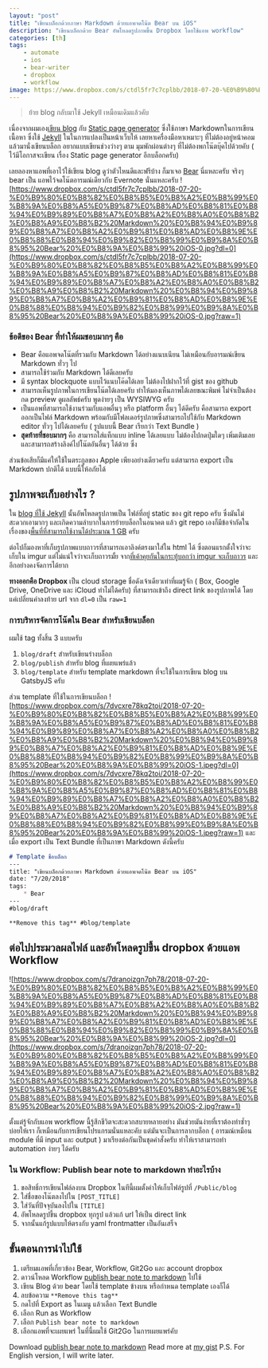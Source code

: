 ```yaml
---
layout: "post"
title: "เขียนบล็อกด้วยภาษา Markdown ด้วยแอพจดโน๊ต Bear บน iOS"
description: "เขียนบล็อกด้วย Bear อัพโหลดรูปภาพขึ้น Dropbox โดยใช้แอพ workflow"
categories: [th]
tags:
    - automate
    - ios
    - bear-writer
    - dropbox
    - workflow
image: https://www.dropbox.com/s/ctdl5fr7c7cplbb/2018-07-20-%E0%B9%80%E0%B8%82%E0%B8%B5%E0%B8%A2%E0%B8%99%E0%B8%9A%E0%B8%A5%E0%B9%87%E0%B8%AD%E0%B8%81%E0%B8%94%E0%B9%89%E0%B8%A7%E0%B8%A2%E0%B8%A0%E0%B8%B2%E0%B8%A9%E0%B8%B2%20Markdown%20%E0%B8%94%E0%B9%89%E0%B8%A7%E0%B8%A2%E0%B9%81%E0%B8%AD%E0%B8%9E%E0%B8%88%E0%B8%94%E0%B9%82%E0%B8%99%E0%B9%8A%E0%B8%95%20Bear%20%E0%B8%9A%E0%B8%99%20iOS-0.jpg?raw=1
---
```


> ย้าย blog กลับมาใช้ Jekyll เหมือนเดิมแล้วคับ 

เนื่องจากผมเอง[เขียน blog](http://mildronize.github.io) กับ [Static page generator](https://www.staticgen.com) ซึ่งใช้ภาษา Markdownในการเขียนเนื้อหา ซึ่งใช้ [Jekyll](https://jekyllrb.com) ในในการแปลงเป็นหน้าเว็บให้ เลยหาเครื่องมือหาเหมาะๆ ที่ไม่ต้องอยู่หน้าคอม แล้วมานั่งเขียนบล็อก อยากแบบเขียนช่วงว่างๆ ตาม มุมพักผ่อนต่างๆ ที่ไม่ต้องพกโน๊ตบุ๊คไปด้วยคับ ( ไว้มีโอกาสจะเขียน เรื่อง Static page generator อีกบล็อกครับ)

เลยลองหาแอพที่เอาไว้ใช้เขียน blog ดูว่าตัวไหนดีและฟรีบ้าง ก็มาเจอ [Bear](http://www.bear-writer.com) นี่แหละครับ จริงๆ bear เป็น แอพไว้จดโน๊ตอารมณ์เดียวกับ Evernote นั่นแหละครับ 
![https://www.dropbox.com/s/ctdl5fr7c7cplbb/2018-07-20-%E0%B9%80%E0%B8%82%E0%B8%B5%E0%B8%A2%E0%B8%99%E0%B8%9A%E0%B8%A5%E0%B9%87%E0%B8%AD%E0%B8%81%E0%B8%94%E0%B9%89%E0%B8%A7%E0%B8%A2%E0%B8%A0%E0%B8%B2%E0%B8%A9%E0%B8%B2%20Markdown%20%E0%B8%94%E0%B9%89%E0%B8%A7%E0%B8%A2%E0%B9%81%E0%B8%AD%E0%B8%9E%E0%B8%88%E0%B8%94%E0%B9%82%E0%B8%99%E0%B9%8A%E0%B8%95%20Bear%20%E0%B8%9A%E0%B8%99%20iOS-0.jpg?dl=0](https://www.dropbox.com/s/ctdl5fr7c7cplbb/2018-07-20-%E0%B9%80%E0%B8%82%E0%B8%B5%E0%B8%A2%E0%B8%99%E0%B8%9A%E0%B8%A5%E0%B9%87%E0%B8%AD%E0%B8%81%E0%B8%94%E0%B9%89%E0%B8%A7%E0%B8%A2%E0%B8%A0%E0%B8%B2%E0%B8%A9%E0%B8%B2%20Markdown%20%E0%B8%94%E0%B9%89%E0%B8%A7%E0%B8%A2%E0%B9%81%E0%B8%AD%E0%B8%9E%E0%B8%88%E0%B8%94%E0%B9%82%E0%B8%99%E0%B9%8A%E0%B8%95%20Bear%20%E0%B8%9A%E0%B8%99%20iOS-0.jpg?raw=1)


### ข้อดีของ Bear ที่ทำให้ผมชอบมากๆ คือ
* Bear คือแอพจดโน๊ตที่รวมกับ Markdown ได้อย่างแนบเนียน ไม่เหมือนกับอารมณ์เขียน Markdown ทั่วๆ ไป
* สามารถใช้ร่วมกับ Markdown ได้ดีเลยครับ
* มี syntax blockquote แบบไว้แนบโค๊ดได้เลย ไม่ต้องไปฝากไว้ที่ gist ของ github
* สามารถเห็นรูปภาพในการเขียนโน๊ตได้เลยครับ ทำให้มองเห็นภาพได้เลยขณะพิมพ์ ไม่จำเป็นต้องกด preview ดูผลลัพธ์ครับ พูดง่ายๆ เป็น WYSIWYG ครับ 
* เป็นแอพที่สามารถใช้งานร่วมกับแอพอื่นๆ หรือ platform อื่นๆ ได้ดีครับ คือสามารถ export ออกเป็นไฟล์ Markdown พร้อมกับมีโฟลเดอร์รูปภาพซึ่งสามารถไปใช้กับ Markdown editor ทั่วๆ ไปได้เลยครับ ( รูปแบบนี้ Bear เรียกว่า Text Bundle )
* **สุดท้ายที่ชอบมากๆ** คือ สามารถใส่แท็กแบบ inline ได้เลยแบบ ไม่ต้องไปกดปุ่มใดๆ เพิ่มเติมเลย และสามารถสร้างลิงค์ไปโน๊ตอันอื่นๆ ได้ด้วย ซึ่ง

ส่วนข้อเสียก็มีแค่ให้ใช้ในตระกูลของ Apple เพียงอย่างเดียวครับ แต่สามารถ export เป็น Markdown ปกติได้ แบบนี้ให้อภัยได้

## รูปภาพจะเก็บอย่างไร ?
ใน [blog ที่ใช้ Jekyll](http://mildronize.github.io) นั้นอัพโหลดรูปภาพเป็น ไฟล์ที่อยู่ static ของ git repo ครับ ซึ่งมันไม่สะดวกเอามากๆ และเกิดความลำบากในการย้ายบล็อกในอนาคต
แล้ว git repo เองก็มีข้อจำกัดในเรื่องของ[พื้นที่ที่สามารถใช้งานได้ประมาณ 1 GB](https://help.github.com/articles/what-is-my-disk-quota/) ครับ 

ต่อไปก็มองหาที่เก็บรูปภาพแบบถาวรที่สามารถเอาลิงค์ตรงมาใส่ใน html ได้ ซึ่งตอนแรกตั้งใจว่าจะเก็บใน imgur แต่ไม่แน่ใจว่าจะเก็บถาวรมั้ย จาก[ที่เค้าคุยกันในกระทู้บอกว่า imgur จะเก็บถาวร](https://www.quora.com/Imgur-How-long-are-the-images-stored-before-being-purged) และอีกอย่างคงจัดการได้ยาก

**ทางออกคือ Dropbox** เป็น cloud storage ชื่อดังเจ้าเดียวเท่าที่ผมรู้จัก ( Box, Google Drive, OneDrive และ iCloud ทำไม่ได้ครับ) ที่สามารถเข้าถึง direct link ของรูปภาพได้ โดยแค่เปลี่ยนคำลงท้าย url จาก `dl=0` เป็น `raw=1`

### การบริหารจัดการโน๊ตใน Bear สำหรับเขียนบล็อก
ผมใช้ tag ทั้งสิ้น 3 แบบครับ
1. `blog/draft` สำหรับเขียนร่างบล็อก
2. `blog/publish` สำหรับ blog ที่เผยแพร่แล้ว
3. `blog/template` สำหรับ template markdown ที่จะใช้ในการเขียน blog บน GatsbyJS ครับ

ส่วน template ที่ใช้ในการเขียนบล็อก
![https://www.dropbox.com/s/7dvcxre78kq2toi/2018-07-20-%E0%B9%80%E0%B8%82%E0%B8%B5%E0%B8%A2%E0%B8%99%E0%B8%9A%E0%B8%A5%E0%B9%87%E0%B8%AD%E0%B8%81%E0%B8%94%E0%B9%89%E0%B8%A7%E0%B8%A2%E0%B8%A0%E0%B8%B2%E0%B8%A9%E0%B8%B2%20Markdown%20%E0%B8%94%E0%B9%89%E0%B8%A7%E0%B8%A2%E0%B9%81%E0%B8%AD%E0%B8%9E%E0%B8%88%E0%B8%94%E0%B9%82%E0%B8%99%E0%B9%8A%E0%B8%95%20Bear%20%E0%B8%9A%E0%B8%99%20iOS-1.jpeg?dl=0](https://www.dropbox.com/s/7dvcxre78kq2toi/2018-07-20-%E0%B9%80%E0%B8%82%E0%B8%B5%E0%B8%A2%E0%B8%99%E0%B8%9A%E0%B8%A5%E0%B9%87%E0%B8%AD%E0%B8%81%E0%B8%94%E0%B9%89%E0%B8%A7%E0%B8%A2%E0%B8%A0%E0%B8%B2%E0%B8%A9%E0%B8%B2%20Markdown%20%E0%B8%94%E0%B9%89%E0%B8%A7%E0%B8%A2%E0%B9%81%E0%B8%AD%E0%B8%9E%E0%B8%88%E0%B8%94%E0%B9%82%E0%B8%99%E0%B9%8A%E0%B8%95%20Bear%20%E0%B8%9A%E0%B8%99%20iOS-1.jpeg?raw=1)
และเมื่อ export เป็น Text Bundle ที่เป็นภาษา Markdown ดังนี้ครับ

```markdown
# Template ชื่อบล็อก
---
title: "เขียนบล็อกด้วยภาษา Markdown ด้วยแอพจดโน๊ต Bear บน iOS"
date: "7/20/2018"
tags:
	* Bear
---
#blog/draft

**Remove this tag** #blog/template
```


## ต่อไปประมวลผลไฟล์ และอัพโหลดรูปขึ้น dropbox ด้วยแอพ Workflow

![https://www.dropbox.com/s/7dranoizgn7ph78/2018-07-20-%E0%B9%80%E0%B8%82%E0%B8%B5%E0%B8%A2%E0%B8%99%E0%B8%9A%E0%B8%A5%E0%B9%87%E0%B8%AD%E0%B8%81%E0%B8%94%E0%B9%89%E0%B8%A7%E0%B8%A2%E0%B8%A0%E0%B8%B2%E0%B8%A9%E0%B8%B2%20Markdown%20%E0%B8%94%E0%B9%89%E0%B8%A7%E0%B8%A2%E0%B9%81%E0%B8%AD%E0%B8%9E%E0%B8%88%E0%B8%94%E0%B9%82%E0%B8%99%E0%B9%8A%E0%B8%95%20Bear%20%E0%B8%9A%E0%B8%99%20iOS-2.jpg?dl=0](https://www.dropbox.com/s/7dranoizgn7ph78/2018-07-20-%E0%B9%80%E0%B8%82%E0%B8%B5%E0%B8%A2%E0%B8%99%E0%B8%9A%E0%B8%A5%E0%B9%87%E0%B8%AD%E0%B8%81%E0%B8%94%E0%B9%89%E0%B8%A7%E0%B8%A2%E0%B8%A0%E0%B8%B2%E0%B8%A9%E0%B8%B2%20Markdown%20%E0%B8%94%E0%B9%89%E0%B8%A7%E0%B8%A2%E0%B9%81%E0%B8%AD%E0%B8%9E%E0%B8%88%E0%B8%94%E0%B9%82%E0%B8%99%E0%B9%8A%E0%B8%95%20Bear%20%E0%B8%9A%E0%B8%99%20iOS-2.jpg?raw=1)

ตั้งแต่รู้จักกับแอพ workflow นี้รู้สึกชีวิตจะสะดวกสบายหลายอย่าง มันช่วยมันง่ายที่เราต้องทำซ้ำๆ บ่อยให้เรา ก็เหมือนกับการเขียนโปรแกรมนั่นแหละคับ แต่มันจะเป็นการลากบล็อก ( อารมณ์เหมือน module ที่มี input และ output ) มาเรียงต่อกันเป็นชุดคำสั่งครับ
ทำให้เราสามารถทำ automation ง่ายๆ ได้ครับ

### ใน Workflow: Publish bear note to markdown ทำอะไรบ้าง

1. ขอสิทธิ์การเขียนไฟล์ลงบน Dropbox ในทีนี้ผมตั้งค่าให้เก็บไฟล์รูปที่ `/Public/blog`
2. ใส่ชื่อของโน๊ตลงไปใน `[POST_TITLE]`
3. ใส่วันที่ปัจจุบันลงไปใน `[TITLE]`
4. อัพโหลดรูปขึ้น dropbox ทุกรูป แล้วแก้ url ให้เป็น direct link
5. จากนั้นแก้รูปแบบให้ตรงกับ yaml frontmatter เป็นอันเสร็จ

## ขั้นตอนการนำไปใช้
1. เตรียมแอพที่เกี่ยวข้อง Bear, Workflow, Git2Go และ account dropbox
2. ดาวน์โหลด Workflow  [publish bear note to markdown](https://workflow.is/workflows/de83eed7d725415dac37d35b46ce946e) ไปใช้
3. เขียน Blog ด้วย bear โดยใช้ template ข้างบน หรือกำหนด template เองก็ได้ 
4. ลบข้อความ `**Remove this tag** `
5. กดไปที่ Export as ในเมนู แล้วเลือก Text Bundle
6. เลือก Run as Workflow
7. เลือก `Publish bear note to markdown `
8. เลือกแอพที่จะเผยแพร่ ในที่นี้ผมใช้ Git2Go ในการเผยแพร่คับ

Download [publish bear note to markdown](https://workflow.is/workflows/de83eed7d725415dac37d35b46ce946e)
Read more at [my gist](https://gist.github.com/mildronize/1da2120b1d2f0a25a7ecc429c06d3dce)
P.S. For English version, I will write later.
